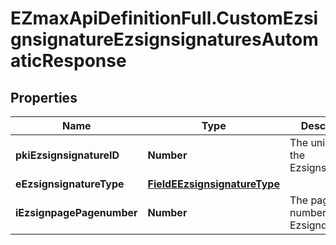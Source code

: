 # EZmaxApiDefinitionFull.CustomEzsignsignatureEzsignsignaturesAutomaticResponse

## Properties

Name | Type | Description | Notes
------------ | ------------- | ------------- | -------------
**pkiEzsignsignatureID** | **Number** | The unique ID of the Ezsignsignature | 
**eEzsignsignatureType** | [**FieldEEzsignsignatureType**](FieldEEzsignsignatureType.md) |  | 
**iEzsignpagePagenumber** | **Number** | The page number in the Ezsigndocument | 


